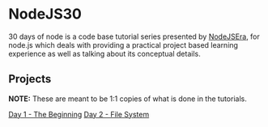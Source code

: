 # NodeJS30

30 days of node is a code base tutorial series presented by [NodeJSEra](nodejsera.com), for node.js which deals with providing a practical project based learning experience as well as talking about its conceptual details.

## Projects

**NOTE:** These are meant to be 1:1 copies of what is done in the tutorials.

[Day 1 - The Beginning](./day1-TheBeginning/README.md)
[Day 2 - File System](./.day2-filesystem/README.md)
